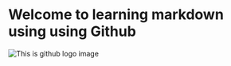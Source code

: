 # Welcome to learning markdown using using Github
![This is github logo image](https://imgs.search.brave.com/nuKrF5sRcw1F6yIDUcCKQ63NgwQtMOlPas2WG09Cw38/rs:fit:500:0:0/g:ce/aHR0cHM6Ly93d3cu/bG9nby53aW5lL2Ev/bG9nby9HaXRIdWIv/R2l0SHViLUxvZ28u/d2luZS5zdmc.svg)
